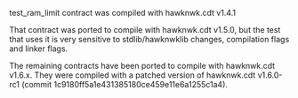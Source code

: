 test_ram_limit contract was compiled with hawknwk.cdt v1.4.1

That contract was ported to compile with hawknwk.cdt v1.5.0, but the test that uses it is very sensitive to stdlib/hawknwklib changes, compilation flags and linker flags.

The remaining contracts have been ported to compile with hawknwk.cdt v1.6.x. They were compiled with a patched version of hawknwk.cdt v1.6.0-rc1 (commit 1c9180ff5a1e431385180ce459e11e6a1255c1a4).
